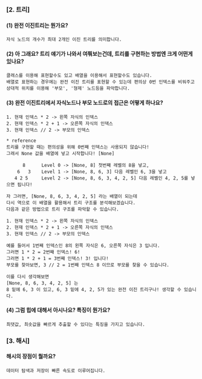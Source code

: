 ### [2. 트리]
#### (1) 완전 이진트리는 뭔가요?

```
자식 노드의 개수가 최대 2개인 이진 트리를 의미합니다.
```

#### (2) 아 그래요? 트리 얘기가 나와서 여쭤보는건데, 트리를 구현하는 방법엔 크게 어떤게 있나요?
```
클래스를 이용해 표현할수도 있고 배열을 이용해서 표현할수도 있습니다.
배열로 표현하는 경우에는 완전 이진 트리를 표현할 수 있는데 편의상 0번 인덱스를 비워주고 상대적 위치를 이용해 '부모', '형제' 노드등을 파악합니다.
```

#### (3) 완전 이진트리에서 자식노드나 부모 노드로의 접근은 어떻게 하나요?

```
1. 현재 인덱스 * 2 -> 왼쪽 자식의 인덱스
2. 현재 인덱스 * 2 + 1 -> 오른쪽 자식의 인덱스
3. 현재 인덱스 // 2 -> 부모의 인덱스
```
```
* reference
트리를 구현할 때는 편의성을 위해 0번째 인덱스는 사용되지 않습니다!
그래서 None 값을 배열에 넣고 시작합니다! [None]

      8      Level 0 -> [None, 8] 첫번째 레벨의 8을 넣고,
    6   3    Level 1 -> [None, 8, 6, 3] 다음 레벨인 6, 3을 넣고
   4 2 5     Level 2 -> [None, 8, 6, 3, 4, 2, 5] 다음 레벨인 4, 2, 5를 넣으면 됩니다!

자 그러면, [None, 8, 6, 3, 4, 2, 5] 라는 배열이 되는데
다시 역으로 이 배열을 활용해서 트리 구조를 분석해보겠습니다.
다음과 같은 방법으로 트리 구조를 파악할 수 있습니다.

1. 현재 인덱스 * 2 -> 왼쪽 자식의 인덱스
2. 현재 인덱스 * 2 + 1 -> 오른쪽 자식의 인덱스
3. 현재 인덱스 // 2 -> 부모의 인덱스

예를 들어서 1번째 인덱스인 8의 왼쪽 자식은 6, 오른쪽 자식은 3 입니다.
그러면 1 * 2 = 2번째 인덱스! 6!
그러면 1 * 2 + 1 = 3번째 인덱스! 3! 입니다!
부모를 찾아보면, 3 // 2 = 1번째 인덱스 8 이므로 부모를 찾을 수 있습니다.

이를 다시 생각해보면
[None, 8, 6, 3, 4, 2, 5] 는
8 밑에 6, 3 이 있고, 6, 3 밑에 4, 2, 5가 있는 완전 이진 트리구나! 생각할 수 있습니다.

```

#### (4) 그럼 힙에 대해서 아시나요? 특징이 뭔가요?

```
최댓값, 최솟값을 빠르게 추출할 수 있다는 특징을 가지고 있습니다.
```


### [3. 해시]

#### 해시의 장점이 뭘까요?

```
데이터 탐색과 저장이 빠른 속도로 이루어집니다.
```
